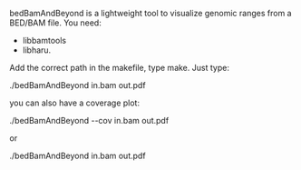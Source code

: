 bedBamAndBeyond is a lightweight tool to visualize genomic ranges from a BED/BAM file. You need:

- libbamtools
- libharu.

Add the correct path in the makefile, type make. Just type:

./bedBamAndBeyond  in.bam  out.pdf

you can also have a coverage plot:

./bedBamAndBeyond  --cov in.bam  out.pdf

or

./bedBamAndBeyond  in.bam  out.pdf

